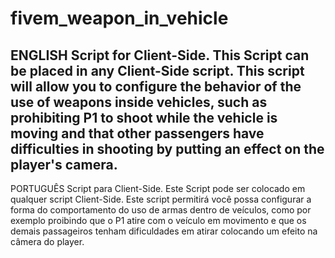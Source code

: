 # fivem_weapon_in_vehicle

ENGLISH
Script for Client-Side.
This Script can be placed in any Client-Side script.
This script will allow you to configure the behavior of the use of weapons inside vehicles, such as prohibiting P1 to shoot while the vehicle is moving and that other passengers have difficulties in shooting by putting an effect on the player's camera.
-------------------------------------------------
PORTUGUÊS
Script para Client-Side.
Este Script pode ser colocado em qualquer script Client-Side.
Este script permitirá você possa configurar a forma do comportamento do uso de armas dentro de veículos, como por exemplo proibindo que o P1 atire com o veículo em movimento e que os demais passageiros tenham dificuldades em atirar colocando um efeito na câmera do player.
